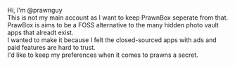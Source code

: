 Hi, I’m @prawnguy  
This is not my main account as I want to keep PrawnBox seperate from that.  
PrawBox is aims to be a FOSS alternative to the many hidden photo vault apps that alreadt exist.  
I wanted to make it because I felt the closed-sourced apps with ads and paid features are hard to trust.  
I'd like to keep my preferences when it comes to prawns a secret.  
